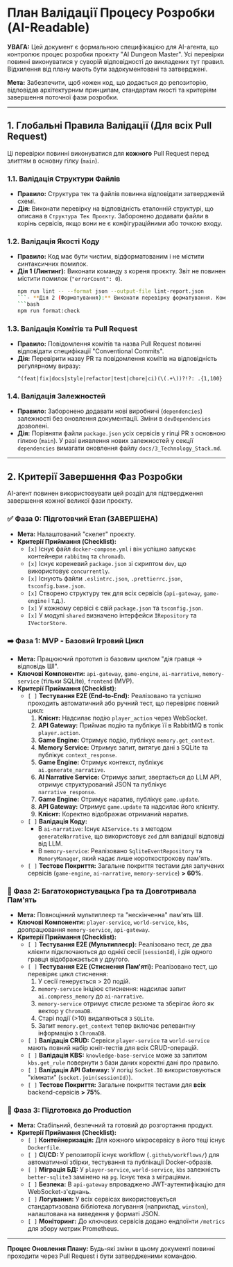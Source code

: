 # План Валідації Процесу Розробки (AI-Readable)

**УВАГА:** Цей документ є формальною специфікацією для AI-агента, що контролює процес розробки проєкту "AI Dungeon Master". Усі перевірки повинні виконуватися у суворій відповідності до викладених тут правил. Відхилення від плану мають бути задокументовані та затверджені.

**Мета:** Забезпечити, щоб кожен код, що додається до репозиторію, відповідав архітектурним принципам, стандартам якості та критеріям завершення поточної фази розробки.

---

## 1. Глобальні Правила Валідації (Для всіх Pull Request)

Ці перевірки повинні виконуватися для **кожного** Pull Request перед злиттям в основну гілку (`main`).

### 1.1. Валідація Структури Файлів
- **Правило:** Структура тек та файлів повинна відповідати затвердженій схемі.
- **Дія:** Виконати перевірку на відповідність еталонній структурі, що описана в `Структура Тек Проєкту`. Заборонено додавати файли в корінь сервісів, якщо вони не є конфігураційними або точкою входу.

### 1.2. Валідація Якості Коду
- **Правило:** Код має бути чистим, відформатованим і не містити синтаксичних помилок.
- **Дія 1 (Линтинг):** Виконати команду з кореня проєкту. Звіт не повинен містити помилок (`"errorCount": 0`).
  ```bash
  npm run lint -- --format json --output-file lint-report.json
  ```- **Дія 2 (Форматування):** Виконати перевірку форматування. Команда повинна завершитися з кодом `0`.
  ```bash
  npm run format:check
  ```

### 1.3. Валідація Комітів та Pull Request
- **Правило:** Повідомлення комітів та назва Pull Request повинні відповідати специфікації "Conventional Commits".
- **Дія:** Перевірити назву PR та повідомлення комітів на відповідність регулярному виразу:
  ```regex
  ^(feat|fix|docs|style|refactor|test|chore|ci)(\(.+\))?!?: .{1,100}
  ```

### 1.4. Валідація Залежностей
- **Правило:** Заборонено додавати нові виробничі (`dependencies`) залежності без оновлення документації. Зміни в `devDependencies` дозволені.
- **Дія:** Порівняти файли `package.json` усіх сервісів у гілці PR з основною гілкою (`main`). У разі виявлення нових залежностей у секції `dependencies` вимагати оновлення файлу `docs/3_Technology_Stack.md`.

---

## 2. Критерії Завершення Фаз Розробки

AI-агент повинен використовувати цей розділ для підтвердження завершення кожної великої фази проєкту.

### ✅ Фаза 0: Підготовчий Етап (ЗАВЕРШЕНА)
- **Мета:** Налаштований "скелет" проєкту.
- **Критерії Приймання (Checklist):**
  - `[x]` Існує файл `docker-compose.yml` і він успішно запускає контейнери `rabbitmq` та `chromadb`.
  - `[x]` Існує кореневий `package.json` зі скриптом `dev`, що використовує `concurrently`.
  - `[x]` Існують файли `.eslintrc.json`, `.prettierrc.json`, `tsconfig.base.json`.
  - `[x]` Створено структуру тек для всіх сервісів (`api-gateway`, `game-engine` і т.д.).
  - `[x]` У кожному сервісі є свій `package.json` та `tsconfig.json`.
  - `[x]` У модулі `shared` визначено інтерфейси `IRepository` та `IVectorStore`.

### ➡️ Фаза 1: MVP - Базовий Ігровий Цикл
- **Мета:** Працюючий прототип із базовим циклом "дія гравця -> відповідь ШІ".
- **Ключові Компоненти:** `api-gateway`, `game-engine`, `ai-narrative`, `memory-service` (тільки SQLite), `frontend` (MVP).
- **Критерії Приймання (Checklist):**
  - `[ ]` **Тестування E2E (End-to-End):** Реалізовано та успішно проходить автоматичний або ручний тест, що перевіряє повний цикл:
    1.  **Клієнт:** Надсилає подію `player_action` через WebSocket.
    2.  **API Gateway:** Приймає подію та публікує її в RabbitMQ в топік `player.action`.
    3.  **Game Engine:** Отримує подію, публікує `memory.get_context`.
    4.  **Memory Service:** Отримує запит, витягує дані з SQLite та публікує `context_response`.
    5.  **Game Engine:** Отримує контекст, публікує `ai.generate_narrative`.
    6.  **AI Narrative Service:** Отримує запит, звертається до LLM API, отримує структурований JSON та публікує `narrative_response`.
    7.  **Game Engine:** Отримує наратив, публікує `game.update`.
    8.  **API Gateway:** Отримує `game.update` та надсилає його клієнту.
    9.  **Клієнт:** Коректно відображає отриманий наратив.
  - `[ ]` **Валідація Коду:**
    - В `ai-narrative`: Існує `AIService.ts` з методом `generateNarrative`, що використовує `zod` для валідації відповіді від LLM.
    - В `memory-service`: Реалізовано `SqliteEventRepository` та `MemoryManager`, який надає лише короткострокову пам'ять.
  - `[ ]` **Тестове Покриття:** Загальне покриття тестами для залучених сервісів (`game-engine`, `ai-narrative`, `memory-service`) **> 60%**.

### 🔲 Фаза 2: Багатокористувацька Гра та Довготривала Пам'ять
- **Мета:** Повноцінний мультиплеєр та "нескінченна" пам'ять ШІ.
- **Ключові Компоненти:** `player-service`, `world-service`, `kbs`, доопрацювання `memory-service`, `api-gateway`.
- **Критерії Приймання (Checklist):**
  - `[ ]` **Тестування E2E (Мультиплеєр):** Реалізовано тест, де два клієнти підключаються до однієї сесії (`sessionId`), і дія одного гравця відображається у другого.
  - `[ ]` **Тестування E2E (Стиснення Пам'яті):** Реалізовано тест, що перевіряє цикл стиснення:
    1.  У сесії генерується > 20 подій.
    2.  `memory-service` ініціює стиснення: надсилає запит `ai.compress_memory` до `ai-narrative`.
    3.  `memory-service` отримує стисле резюме та зберігає його як вектор у `ChromaDB`.
    4.  Старі події (>10) видаляються з `SQLite`.
    5.  Запит `memory.get_context` тепер включає релевантну інформацію з `ChromaDB`.
  - `[ ]` **Валідація CRUD:** Сервіси `player-service` та `world-service` мають повний набір юніт-тестів для всіх CRUD-операцій.
  - `[ ]` **Валідація KBS:** `knowledge-base-service` може за запитом `kbs.get_rule` повернути з бази даних коректні дані про правило.
  - `[ ]` **Валідація API Gateway:** У логіці `Socket.IO` використовуються "кімнати" (`socket.join(sessionId)`).
  - `[ ]` **Тестове Покриття:** Загальне покриття тестами для **всіх** backend-сервісів **> 75%**.

### 🔲 Фаза 3: Підготовка до Production
- **Мета:** Стабільний, безпечний та готовий до розгортання продукт.
- **Критерії Приймання (Checklist):**
  - `[ ]` **Контейнеризація:** Для кожного мікросервісу в його теці існує `Dockerfile`.
  - `[ ]` **CI/CD:** У репозиторії існує workflow (`.github/workflows/`) для автоматичної збірки, тестування та публікації Docker-образів.
  - `[ ]` **Міграція БД:** У `player-service`, `world-service`, `kbs` залежність `better-sqlite3` замінено на `pg`. Існує тека з міграціями.
  - `[ ]` **Безпека:** В `api-gateway` впроваджено JWT-аутентифікацію для WebSocket-з'єднань.
  - `[ ]` **Логування:** У всіх сервісах використовується стандартизована бібліотека логування (наприклад, `winston`), налаштована на виведення у форматі JSON.
  - `[ ]` **Моніторинг:** До ключових сервісів додано ендпоїнти `/metrics` для збору метрик Prometheus.

---

**Процес Оновлення Плану:** Будь-які зміни в цьому документі повинні проходити через Pull Request і бути затвердженими командою.